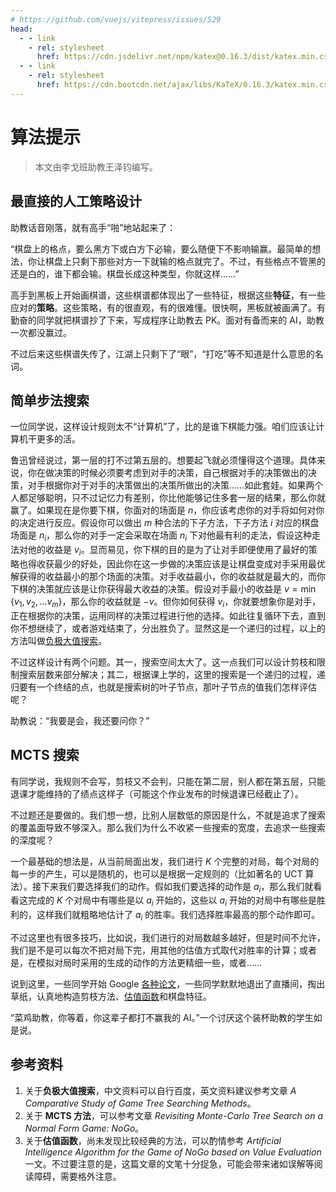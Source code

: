 ```yaml
---
# https://github.com/vuejs/vitepress/issues/529
head:
  - - link
    - rel: stylesheet
      href: https://cdn.jsdelivr.net/npm/katex@0.16.3/dist/katex.min.css
  - - link
    - rel: stylesheet
      href: https://cdn.bootcdn.net/ajax/libs/KaTeX/0.16.3/katex.min.css
---
```


# 算法提示

> 本文由李戈班助教王泽钧编写。

## 最直接的人工策略设计

助教话音刚落，就有高手“啪”地站起来了：

“棋盘上的格点，要么黑方下或白方下必输，要么随便下不影响输赢。最简单的想法，你让棋盘上只剩下那些对方一下就输的格点就完了。不过，有些格点不管黑的还是白的，谁下都会输。棋盘长成这种类型，你就这样……”

高手到黑板上开始画棋谱，这些棋谱都体现出了一些特征，根据这些**特征**，有一些应对的**策略**。这些策略，有的很直观，有的很难懂。很快啊，黑板就被画满了。有勤奋的同学就把棋谱抄了下来，写成程序让助教去 PK。面对有备而来的 AI，助教一次都没赢过。

不过后来这些棋谱失传了，江湖上只剩下了“眼”，“打吃”等不知道是什么意思的名词。

## 简单步法搜索

一位同学说，这样设计规则太不“计算机”了，比的是谁下棋能力强。咱们应该让计算机干更多的活。

鲁迅曾经说过，第一层的打不过第五层的。想要起飞就必须懂得这个道理。具体来说，你在做决策的时候必须要考虑到对手的决策，自己根据对手的决策做出的决策，对手根据你对于对手的决策做出的决策所做出的决策……如此套娃。如果两个人都足够聪明，只不过记忆力有差别，你比他能够记住多套一层的结果，那么你就赢了。如果现在是你要下棋，你面对的场面是 $n$，你应该考虑你的对手将如何对你的决定进行反应。假设你可以做出 $m$ 种合法的下子方法，下子方法 $i$ 对应的棋盘场面是 $n_i$，那么你的对手一定会采取在场面 $n_i$ 下对他最有利的走法，假设这种走法对他的收益是 $v_i$。显而易见，你下棋的目的是为了让对手即便使用了最好的策略也得收获最少的好处，因此你在这一步做的决策应该是让棋盘变成对手采用最优解获得的收益最小的那个场面的决策。对手收益最小，你的收益就是最大的，而你下棋的决策就应该是让你获得最大收益的决策。假设对手最小的收益是 $v = \min\{v_1, v_2, ... v_m\}$，那么你的收益就是 $-v$。但你如何获得 $v_i$，你就要想象你是对手，正在根据你的决策，运用同样的决策过程进行他的选择。如此往复循环下去，直到你不想继续了，或者游戏结束了，分出胜负了。显然这是一个递归的过程，以上的方法叫做[负极大值搜索](#ref-minmax)。

不过这样设计有两个问题。其一，搜索空间太大了。这一点我们可以设计剪枝和限制搜索层数来部分解决；其二，根据课上学的，这里的搜索是一个递归的过程，递归要有一个终结的点，也就是搜索树的叶子节点，那叶子节点的值我们怎样评估呢？

助教说：“我要是会，我还要问你？”

## MCTS 搜索

有同学说，我规则不会写，剪枝又不会判，只能在第二层，别人都在第五层，只能退课才能维持的了绩点这样子（可能这个作业发布的时候退课已经截止了）。

不过题还是要做的。我们想一想，比别人层数低的原因是什么，不就是追求了搜索的覆盖面导致不够深入。那么我们为什么不收紧一些搜索的宽度，去追求一些搜索的深度呢？

一个最基础的想法是，从当前局面出发，我们进行 $K$ 个完整的对局，每个对局的每一步的产生，可以是随机的，也可以是根据一定规则的（比如著名的 UCT 算法）。接下来我们要选择我们的动作。假如我们要选择的动作是 $a_i$，那么我们就看看这完成的 $K$ 个对局中有哪些是以 $a_i$ 开始的，这些以 $a_i$ 开始的对局中有哪些是胜利的，这样我们就粗略地估计了 $a_i$ 的胜率。我们选择胜率最高的那个动作即可。

不过这里也有很多技巧，比如说，我们进行的对局数越多越好，但是时间不允许，我们是不是可以每次不把对局下完，用其他的估值方式取代对胜率的计算；或者是，在模拟对局时采用的生成的动作的方法更精细一些，或者……

说到这里，一些同学开始 Google [各种论文](#ref-mcts)，一些同学默默地退出了直播间，掏出草纸，认真地构造剪枝方法、[估值函数](#ref-eval)和棋盘特征。

“菜鸡助教，你等着，你这辈子都打不赢我的 AI。”一个讨厌这个装杯助教的学生如是说。

## 参考资料

<ol>
<li id="ref-minmax">关于<strong>负极大值搜索</strong>，中文资料可以自行百度，英文资料建议参考文章 <i>A Comparative Study of Game Tree Searching Methods</i>。</li>
<li id="ref-mcts">关于 <strong>MCTS 方法</strong>，可以参考文章 <i>Revisiting Monte-Carlo Tree Search on a Normal Form Game: NoGo</i>。</li>
<li id="ref-eval">关于<strong>估值函数</strong>，尚未发现比较经典的方法，可以酌情参考 <i>Artificial Intelligence Algorithm for the Game of NoGo based on Value Evaluation</i> 一文。不过要注意的是，这篇文章的文笔十分捉急，可能会带来诸如误解等阅读障碍，需要格外注意。</li>
</ol>

